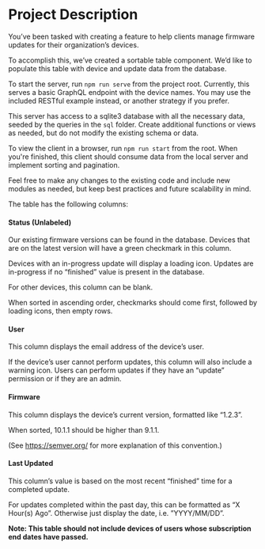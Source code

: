 # Project Description

You’ve been tasked with creating a feature to help clients manage firmware updates for their organization’s devices.

To accomplish this, we’ve created a sortable table component. We’d like to populate this table with device and update data from the database.

To start the server, run `npm run serve` from the project root. Currently, this serves a basic GraphQL endpoint with the device names. You may use the included RESTful example instead, or another strategy if you prefer.

This server has access to a sqlite3 database with all the necessary data, seeded by the queries in the `sql` folder. Create additional functions or views as needed, but do not modify the existing schema or data.

To view the client in a browser, run `npm run start` from the root. When you're finished, this client should consume data from the local server and implement sorting and pagination.

Feel free to make any changes to the existing code and include new modules as needed, but keep best practices and future scalability in mind.

The table has the following columns:

#### Status (Unlabeled)

Our existing firmware versions can be found in the database. Devices that are on the latest version will have a green checkmark in this column.

Devices with an in-progress update will display a loading icon. Updates are in-progress if no “finished” value is present in the database.

For other devices, this column can be blank.

When sorted in ascending order, checkmarks should come first, followed by loading icons, then empty rows.

#### User

This column displays the email address of the device’s user.

If the device’s user cannot perform updates, this column will also include a warning icon. Users can perform updates if they have an “update” permission or if they are an admin.

#### Firmware

This column displays the device’s current version, formatted like “1.2.3”.

When sorted, 10.1.1 should be higher than 9.1.1.

(See https://semver.org/ for more explanation of this convention.)

#### Last Updated

This column’s value is based on the most recent “finished” time for a completed update.

For updates completed within the past day, this can be formatted as “X Hour(s) Ago”. Otherwise just display the date, i.e. ”YYYY/MM/DD”.

**Note: This table should not include devices of users whose subscription end dates have passed.**
